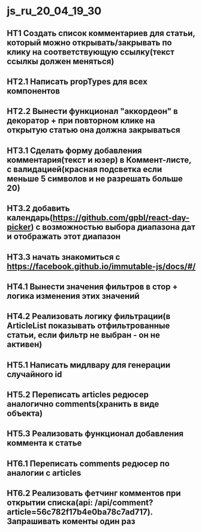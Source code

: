 # js_ru_20_04_19_30

## HT1 Создать список комментариев для статьи, который можно открывать/закрывать по клику на соответствующую ссылку(текст ссылкы должен меняться)

## HT2.1 Написать propTypes для всех компонентов
## HT2.2 Вынести функционал "аккордеон" в декоратор + при повторном клике на открытую статью она должна закрываться

## HT3.1 Сделать форму добавления комментария(текст и юзер) в Коммент-листе, с валидацией(красная подсветка если меньше 5 символов и не разрешать больше 20)
## HT3.2 добавить календарь(https://github.com/gpbl/react-day-picker) с возможностью выбора диапазона дат и отображать этот диапазон
## HT3.3 начать знакомиться с https://facebook.github.io/immutable-js/docs/#/

## HT4.1 Вынести значения фильтров в стор + логика изменения этих значений
## HT4.2 Реализовать логику фильтрации(в ArticleList показывать отфильтрованные статьи, если фильтр не выбран - он не активен)

## HT5.1 Написать мидлвару для генерации случайного id
## HT5.2 Переписать articles редюсер аналогично comments(хранить в виде объекта)
## HT5.3 Реализовать функционал добавления коммента к статье

## HT6.1 Переписать comments редюсер по аналогии с articles
## HT6.2 Реализовать фетчинг комментов при открытии списка(api: /api/comment?article=56c782f17b4e0ba78c7ad717). Запрашивать коменты один раз

